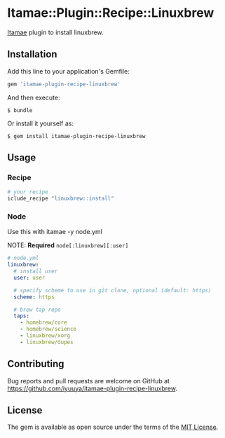 # Itamae::Plugin::Recipe::Linuxbrew

[Itamae](https://github.com/ryotarai/itamae) plugin to install linuxbrew.

## Installation

Add this line to your application's Gemfile:

```ruby
gem 'itamae-plugin-recipe-linuxbrew'
```

And then execute:

    $ bundle

Or install it yourself as:

    $ gem install itamae-plugin-recipe-linuxbrew

## Usage

### Recipe

```ruby
# your recipe
iclude_recipe "linuxbrew::install"
```

### Node

Use this with itamae -y node.yml

NOTE: **Required** `node[:linuxbrew][:user]`

```yaml
# node.yml
linuxbrew:
  # install user
  user: user

  # specify scheme to use in git clone, optional (default: https)
  scheme: https

  # brew tap repo
  taps:
    - homebrew/core
    - homebrew/science
    - linuxbrew/xorg
    - linuxbrew/dupes
```

## Contributing

Bug reports and pull requests are welcome on GitHub at https://github.com/iyuuya/itamae-plugin-recipe-linuxbrew.

## License

The gem is available as open source under the terms of the [MIT License](http://opensource.org/licenses/MIT).

